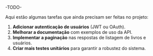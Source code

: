 -TODO-

Aqui estão algumas tarefas que ainda precisam ser feitas no projeto:

1. **Adicionar autenticação de usuários** (JWT ou OAuth).
2. **Melhorar a documentação** com exemplos de uso da API.
3. **Implementar a paginação** nas respostas de listagem de livros e usuários.
4. **Criar mais testes unitários** para garantir a robustez do sistema.
